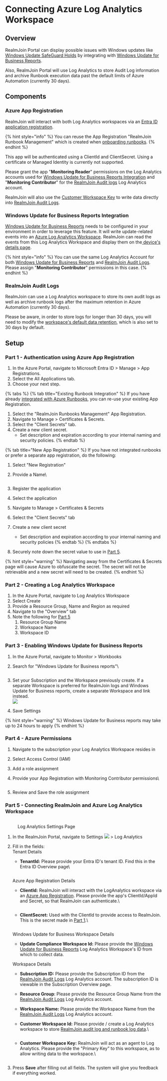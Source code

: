 # Connecting Azure Log Analytics Workspace

## Overview

RealmJoin Portal can display possible issues with Windows updates like [Windows Update SafeGuard Holds](https://docs.microsoft.com/en-us/windows/deployment/update/safeguard-holds) by integrating with [Windows Update for Business Reports](https://learn.microsoft.com/en-us/windows/deployment/update/wufb-reports-overview).

Also, RealmJoin Portal will use Log Analytics to store Audit Log information and archive Runbook execution data past the default limits of Azure Automation (currently 30 days).

## Components

### Azure App Registration

RealmJoin will interact with both Log Analytics workspaces via an [Entra ID application registration](https://docs.microsoft.com/en-us/azure/active-directory/develop/app-objects-and-service-principals).&#x20;

{% hint style="info" %}
You can reuse the App Registration "RealmJoin Runbook Management" which is created when [onboarding runbooks](../automation/connecting-azure-automation/).
{% endhint %}

This app will be authenticated using a ClientId and ClientSecret. Using a certificate or Managed Identity is currently not supported.

Please grant the app "**Monitoring Reader**" permissions on the Log Analytics accounts used for [Windows Update for Business Reports Integration](log-analytics.md#windows-update-for-business-reports-integration) and "**Monitoring Contributor**" for the [RealmJoin Audit logs](log-analytics.md#realmjoin-audit-logs) Log Analytics account.

RealmJoin will also use the [Customer Workspace Key](log-analytics.md#customer-workspace-key) to write data directly into [RealmJoin Audit Logs](log-analytics.md#realmjoin-audit-logs).

### Windows Update for Business Reports Integration

[Windows Update for Business Reports](https://learn.microsoft.com/en-us/windows/deployment/update/wufb-reports-overview) needs to be configured in your environment in order to leverage this feature. It will write update-related events into an [Azure Log Analytics Workspace](https://docs.microsoft.com/en-us/azure/azure-monitor/logs/log-analytics-overview). RealmJoin can read the events from this Log Analytics Workspace and display them on the[ device's details page](../ugd-management/user-list/device-details.md).

{% hint style="info" %}
You can use the same Log Analytics Account for both [Windows Update for Business Reports](https://learn.microsoft.com/en-us/windows/deployment/update/wufb-reports-overview) and [RealmJoin Audit Logs](log-analytics.md#realmjoin-audit-logs). Please assign "**Monitoring Contributor**" permissions in this case.
{% endhint %}

### RealmJoin Audit Logs

RealmJoin can use a Log Analytics workspace to store its own audit logs as well as archive runbook logs after the maximum retention in Azure Automation (currently 30 days).

Please be aware, in order to store logs for longer than 30 days, you will need to modify the [workspace's default data retention](https://learn.microsoft.com/en-us/azure/azure-monitor/logs/data-retention-archive?tabs=portal-1%2Cportal-2), which is also set to 30 days by default.

## Setup

### Part 1 - Authentication using Azure App Registration

1. In the Azure Portal, navigate to Microsoft Entra ID > Manage > App Registrations.
2. Select the All Applications tab.
3. Choose your next step.

{% tabs %}
{% tab title="Existing Runbook Integration" %}
If you have already [integrated with Azure Runbooks](../automation/connecting-azure-automation/), you can re-use your existing App Registration.

1. Select the "RealmJoin Runbooks Management" App Registration.
2. Navigate to Manage > Certificates & Secrets.
3. Select the "Client Secrets" tab.
4. Create a new client secret.
   * Set description and expiration according to your internal naming and security policies.
{% endtab %}

{% tab title="New App Registration" %}
If you have not integrated runbooks or prefer a separate app registration, do the following:

1. Select "New Registration"
2.  Provide a Name\


    <figure><img src="../../.gitbook/assets/image (318).png" alt=""><figcaption></figcaption></figure>
3. Register the application
4. Select the application
5. Navigate to Manage > Certificates & Secrets
6. Select the "Client Secrets" tab
7. Create a new client secret
   * Set description and expiration according to your internal naming and security policies
{% endtab %}
{% endtabs %}

4. Securely note down the secret value to use in [Part 5](log-analytics.md#part-4-connecting-realmjoin-and-azure-log-analytics-workspace).

{% hint style="warning" %}
Navigating away from the Certificates & Secrets page will cause Azure to obfuscate the secret. The secret will not be retrievable and a new secret will need to be created.
{% endhint %}

### Part 2 - Creating a Log Analytics Workspace

1. In the Azure Portal, navigate to Log Analytics Workspace
2. Select Create
3. Provide a Resource Group, Name and Region as required
4. Navigate to the "Overview" tab
5. Note the following for [Part 5](log-analytics.md#part-5-connecting-realmjoin-and-azure-log-analytics-workspace)
   1. Resource Group Name
   2. Workspace Name
   3. Workspace ID

### Part 3 - Enabling Windows Update for Business Reports

1. In the Azure Portal, navigate to Monitor > Workbooks
2.  Search for "Windows Update for Business reports"\


    <figure><img src="../../.gitbook/assets/image (320).png" alt=""><figcaption></figcaption></figure>
3. Set your Subscription and the Workspace previously create. If a separate Workspace is preferred for RealmJoin logs and Windows Update for Business reports, create a separate Workspace and link instead.\
   ![](<../../.gitbook/assets/image (321).png>)
4. Save Settings

{% hint style="warning" %}
Windows Update for Business reports may take up to 24 hours to apply
{% endhint %}

### Part 4 - Azure Permissions

1. Navigate to the subscription your Log Analytics Workspace resides in
2. Select Access Control (IAM)
3. Add a role assignment
4.  Provide your App Registration with Monitoring Contributor permissions\


    <figure><img src="../../.gitbook/assets/image (319).png" alt=""><figcaption></figcaption></figure>
5. Review and Save the role assignment



### Part 5 - Connecting RealmJoin and Azure Log Analytics Workspace

<figure><img src="../../.gitbook/assets/image (273).png" alt=""><figcaption><p>Log Analytics Settings Page</p></figcaption></figure>

1. In the RealmJoin Portal, navigate to Settings ![](<../../.gitbook/assets/image (322).png>) > Log Analytics
2.  Fill in the fields:\
    Tenant Details

    *   **TenantId:** Please provide your Entra ID's tenant ID. Find this in the Entra ID Overview page\


        <figure><img src="../../.gitbook/assets/image (325).png" alt=""><figcaption></figcaption></figure>

    Azure App Registration Details

    *   **ClientId:** RealmJoin will interact with the LogAnalytics workspace via an [Azure App Registration](log-analytics.md#azure-app-registration). Please provide the app's ClientId/AppId and Secret, so that RealmJoin can authenticate.\


        <figure><img src="../../.gitbook/assets/image (329).png" alt=""><figcaption></figcaption></figure>
    *   **ClientSecret:** Used with the ClientId to provide access to RealmJoin. This is the secret made in [Part 1](log-analytics.md#part-1-authentication-using-azure-app-registration).\


        <figure><img src="../../.gitbook/assets/image (330).png" alt=""><figcaption></figcaption></figure>

    Windows Update for Business Workspace Details

    * **Update Compliance Workspace Id:** Please provide the [Windows Update for Business Reports](log-analytics.md#windows-update-for-business-reports-integration) Log Analytics Workspace's ID from which to collect data.

    Workspace Details

    * **Subscription ID:** Please provide the Subscription ID from the [RealmJoin Audit Logs](log-analytics.md#realmjoin-audit-logs) Log Analytics account. The subscription ID is viewable in the Subscription Overview page.
    * **Resource Group**: Please provide the Resource Group Name from the [RealmJoin Audit Logs](log-analytics.md#realmjoin-audit-logs) Log Analytics account.
    * **Workspace Name:** Please provide the Workspace Name from the [RealmJoin Audit Logs](log-analytics.md#realmjoin-audit-logs) Log Analytics account.
    *   **Customer Workspace Id:** Please provide / create a Log Analytics workspace to store [RealmJoin audit log and runbook log data](log-analytics.md#realmjoin-audit-logs).\


        <figure><img src="../../.gitbook/assets/image (328).png" alt=""><figcaption></figcaption></figure>
    *   **Customer Workspace Key:** RealmJoin will act as an agent to Log Analytics. Please provide the "Primary Key" to this workspace, as to allow writing data to the workspace.\


        <figure><img src="../../.gitbook/assets/image (323).png" alt=""><figcaption></figcaption></figure>
3. Press **Save** after filling out all fields. The system will give you feedback if everything worked.
